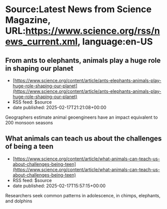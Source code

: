 # Source:Latest News from Science Magazine, URL:https://www.science.org/rss/news_current.xml, language:en-US

## From ants to elephants, animals play a huge role in shaping our planet
 - [https://www.science.org/content/article/ants-elephants-animals-play-huge-role-shaping-our-planet](https://www.science.org/content/article/ants-elephants-animals-play-huge-role-shaping-our-planet)
 - RSS feed: $source
 - date published: 2025-02-17T21:21:08+00:00

Geographers estimate animal geoengineers have an impact equivalent to 200 monsoon seasons

## What animals can teach us about the challenges of being a teen
 - [https://www.science.org/content/article/what-animals-can-teach-us-about-challenges-being-teen](https://www.science.org/content/article/what-animals-can-teach-us-about-challenges-being-teen)
 - RSS feed: $source
 - date published: 2025-02-17T15:57:15+00:00

Researchers seek common patterns in adolescence, in chimps, elephants, and dolphins

